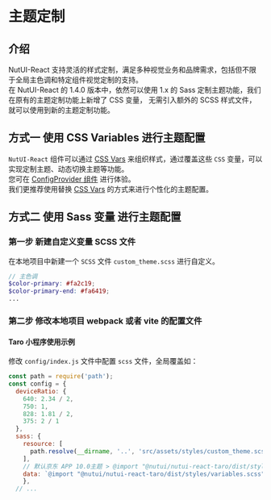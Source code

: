 # 主题定制

## 介绍

NutUI-React 支持灵活的样式定制，满足多种视觉业务和品牌需求，包括但不限于全局主色调和特定组件视觉定制的支持。
<br />
在 NutUI-React 的 1.4.0 版本中，依然可以使用 1.x 的 Sass 定制主题功能，我们在原有的主题定制功能上新增了 CSS 变量， 无需引入额外的 SCSS 样式文件，就可以使用到新的主题定制功能。

## 方式一 使用 CSS Variables 进行主题配置

`NutUI-React` 组件可以通过 [CSS Vars](https://developer.mozilla.org/zh-CN/docs/Web/CSS/Using_CSS_custom_properties) 来组织样式，通过覆盖这些 `CSS` 变量，可以实现定制主题、动态切换主题等功能。
<br />
您可在 [ConfigProvider 组件](#/zh-CN/component/configprovider) 进行体验。
<br />
我们更推荐使用替换 [CSS Vars](https://developer.mozilla.org/zh-CN/docs/Web/CSS/Using_CSS_custom_properties) 的方式来进行个性化的主题配置。

## 方式二 使用 Sass 变量 进行主题配置

### 第一步 新建自定义变量 SCSS 文件

在本地项目中新建一个 `SCSS` 文件 `custom_theme.scss` 进行自定义。

```scss
// 主色调
$color-primary: #fa2c19;
$color-primary-end: #fa6419;
...
```

### 第二步 修改本地项目 webpack 或者 vite 的配置文件

#### Taro 小程序使用示例

修改 `config/index.js` 文件中配置 `scss` 文件，全局覆盖如：

```javascript
const path = require('path');
const config = {
  deviceRatio: {
    640: 2.34 / 2,
    750: 1,
    828: 1.81 / 2,
    375: 2 / 1
  },
  sass: {
    resource: [
      path.resolve(__dirname, '..', 'src/assets/styles/custom_theme.scss')
    ],
    // 默认京东 APP 10.0主题 > @import "@nutui/nutui-react-taro/dist/styles/variables.scss";
    data: `@import "@nutui/nutui-react-taro/dist/styles/variables.scss";`
	},
  // ...
```
